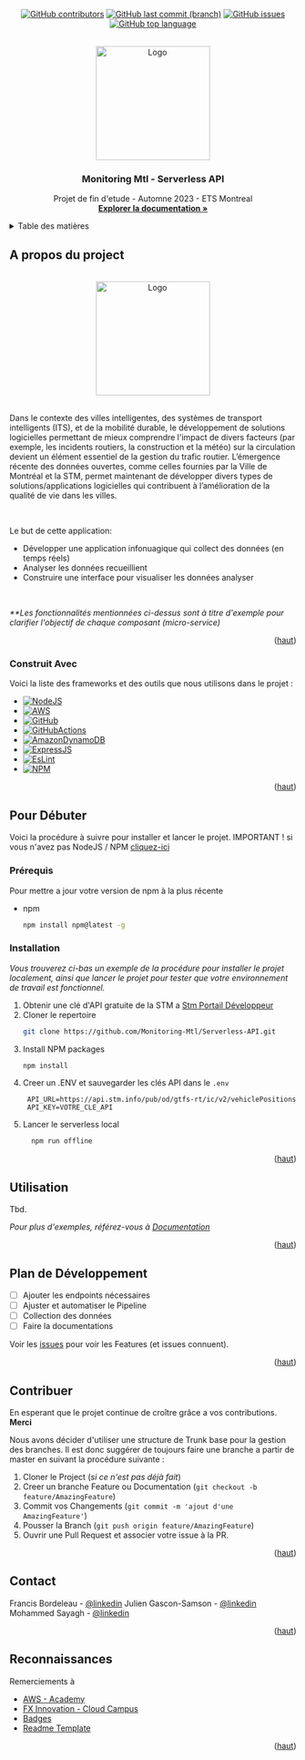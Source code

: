 <!-- Improved compatibility of haut link: See: https://github.com/othneildrew/Best-README-Template/pull/73 -->
<a name="readme-top"></a>
<!--
*** Thanks for checking out the Best-README-Template. If you have a suggestion
*** that would make this better, please fork the repo and create a pull request
*** or simply open an issue with the tag "enhancement".
*** Don't forget to give the project a star!
*** Thanks again! Now go create something AMAZING! :D
-->



<!-- SHIELDS PROJET -->
<!--
*** I'm using markdown "reference style" links for readability.
*** Reference links are enclosed in brackets [ ] instead of parentheses ( ).
*** See the bottom of this document for the declaration of the reference variables
*** for contributors-url, forks-url, etc. This is an optional, concise syntax you may use.
*** https://www.markdownguide.org/basic-syntax/#reference-style-links
-->

<div align="center">

  <a href="">![GitHub contributors](https://img.shields.io/github/contributors/Monitoring-Mtl/Serverless-API?color=green)</a>
  <a href="">![GitHub last commit (branch)](https://img.shields.io/github/last-commit/Monitoring-Mtl/Serverless-Api/master)</a>
  <a href="">![GitHub issues](https://img.shields.io/github/issues/Monitoring-Mtl/Serverless-API)</a>
  <a href="">![GitHub top language](https://img.shields.io/github/languages/top/Monitoring-Mtl/Serverless-Api)</a>

</div>
<!-- [![MIT License][license-shield]][license-url]
[![LinkedIn][linkedin-shield]][linkedin-url] -->




<!-- LOGO ETS -->
<br />
<div align="center">
  <a href="https://www.etsmtl.ca/">
    <img src="https://www.etsmtl.ca/getmedia/a38cc621-8248-453b-a24e-ff22bd68ada5/Logo_ETS_SansTypo_FR" alt="Logo" width="200" height="200">
  </a>

  <h3 align="center">Monitoring Mtl - Serverless API</h3>

  <p align="center">
    Projet de fin d'etude - Automne 2023 - ETS Montreal
    <br />
    <a href="https://github.com/Monitoring-Mtl/Serverless-API/wiki"><strong>Explorer la documentation »</strong></a>
  </p>
</div>



<!-- TABLE DES MATIÈRES -->
<details>
  <summary>Table des matières</summary>
  <ol>
    <li>
      <a href="#about-the-project">A propos du projet</a>
      <ul>
        <li><a href="#built-with">Construit avec</a></li>
      </ul>
    </li>
    <li>
      <a href="#pour-debuter">Pour débuter</a>
      <ul>
        <li><a href="#prerequis">Prérequis</a></li>
        <li><a href="#installation">Installation</a></li>
      </ul>
    </li>
    <li><a href="#utilisations">Utilisations</a></li>
    <li><a href="#plan">Plan de développement</a></li>
    <li><a href="#contribuer">Contribuer</a></li>
    <li><a href="#license">License</a></li>
    <li><a href="#contact">Contact</a></li>
    <li><a href="#reconnaissance">Reconnaissances</a></li>
  </ol>
</details>



<!-- A PROPOS DU PROJET -->
## A propos du project
</br>
<div align="center">
  <a href="https://www.etsmtl.ca/">
    <img src="https://github.com/Monitoring-Mtl/Serverless-API/assets/113111772/f4646e57-50f7-4394-a698-2e81f886870e" alt="Logo" width="200" height="200">
  </a>
</div>
</br>

Dans le contexte des villes intelligentes, des systèmes de transport intelligents (ITS), et de la mobilité
durable, le développement de solutions logicielles permettant de mieux comprendre l'impact de divers
facteurs (par exemple, les incidents routiers, la construction et la météo) sur la circulation devient un
élément essentiel de la gestion du trafic routier. L’émergence récente des données ouvertes, comme
celles fournies par la Ville de Montréal et la STM, permet maintenant de développer divers types de
solutions/applications logicielles qui contribuent à l’amélioration de la qualité de vie dans les villes.

</br>

Le but de cette application:
* Développer une application infonuagique qui collect des données (en temps réels)
* Analyser les données recueillient
* Construire une interface pour visualiser les données analyser

</br>

  _**Les fonctionnalités mentionnées ci-dessus sont à titre d'exemple pour clarifier l'objectif de chaque
composant (micro-service)_

<p align="right">(<a href="#readme-top">haut</a>)</p>

### Construit Avec

Voici la liste des frameworks et des outils que nous utilisons dans le projet : 

* [![NodeJS][NodeJS]][NodeJS-url]
* [![AWS][AWS]][AWS-url]
* [![GitHub][GitHub]][GitHub-url]
* [![GitHubActions][GitHubActions]][GitHubActions-url]
* [![AmazonDynamoDB][AmazonDynamoDB]][AmazonDynamoDB-url]
* [![ExpressJS][Express.js]][Express.js-url]
* [![EsLint][ESLint]][ESLint-url]
* [![NPM][NPM]][NPM-url]

<p align="right">(<a href="#readme-top">haut</a>)</p>



<!-- POUR DÉBUTER -->
## Pour Débuter

Voici la procédure à suivre pour installer et lancer le projet. IMPORTANT ! si vous n'avez pas NodeJS / NPM [cliquez-ici](https://nodejs.org/en)

### Prérequis

Pour mettre a jour votre version de npm à la plus récente
* npm
  ```sh
  npm install npm@latest -g
  ```

### Installation

_Vous trouverez ci-bas un exemple de la procédure pour installer le projet localement, ainsi que lancer le projet pour tester que votre environnement de travail est fonctionnel._

1. Obtenir une clé d'API gratuite de la STM a [Stm Portail Développeur](https://portail.developpeurs.stm.info/apihub/?_gl=1*15e9526*_ga*MTUwNTUwMzAzMi4xNjk1MDU5MDA1*_ga_37MDMXFX83*MTY5NjM0NDc3MC4xMi4wLjE2OTYzNDQ3NzAuNjAuMC4w#/login)
2. Cloner le repertoire
   ```sh
   git clone https://github.com/Monitoring-Mtl/Serverless-API.git
   ```
3. Install NPM packages
   ```sh
   npm install
   ```
4. Creer un .ENV et sauvegarder les clés API dans le `.env`
   ```.env
    API_URL=https://api.stm.info/pub/od/gtfs-rt/ic/v2/vehiclePositions
    API_KEY=VOTRE_CLE_API
   ```
5. Lancer le serverless local
   ```sh
     npm run offline
   ```

<p align="right">(<a href="#readme-top">haut</a>)</p>



<!-- EXAMPLES D'UTILISATION -->
## Utilisation

Tbd.

_Pour plus d'exemples, référez-vous à [Documentation](https://github.com/Monitoring-Mtl/Serverless-API/wiki)_

<p align="right">(<a href="#readme-top">haut</a>)</p>



<!-- PLAN -->
## Plan de Développement

- [ ] Ajouter les endpoints nécessaires
- [ ] Ajuster et automatiser le Pipeline
- [ ] Collection des données
- [ ] Faire la documentations

Voir les [issues](https://github.com/Monitoring-Mtl/Serverless-API/issues) pour voir les Features (et issues connuent).

<p align="right">(<a href="#readme-top">haut</a>)</p>



<!-- CONTRIBUER -->
## Contribuer

En esperant que le projet continue de croître grâce a vos contributions. **Merci**

Nous avons décider d'utiliser une structure de Trunk base pour la gestion des branches. Il est donc suggérer de toujours faire une branche a partir de master en suivant la procédure suivante :

1. Cloner le Project (_si ce n'est pas déjà fait_)
2. Creer un branche Feature ou Documentation (`git checkout -b feature/AmazingFeature`)
3. Commit vos Changements (`git commit -m 'ajout d'une AmazingFeature'`)
4. Pousser la Branch (`git push origin feature/AmazingFeature`)
5. Ouvrir une Pull Request et associer votre issue à la PR.

<p align="right">(<a href="#readme-top">haut</a>)</p>

<!-- CONTACT -->
## Contact

Francis Bordeleau - [@linkedin](https://www.linkedin.com/in/francis-bordeleau-b2aa273/)
Julien Gascon-Samson - [@linkedin](https://www.linkedin.com/in/julien-gascon-samson-4585b11a/)
Mohammed Sayagh - [@linkedin](https://www.linkedin.com/in/mohammed-sayagh-24bab978/)

<p align="right">(<a href="#readme-top">haut</a>)</p>



<!-- RECONNAISSANCES -->
## Reconnaissances

Remerciements à 

  * [AWS - Academy](https://aws.amazon.com/)
  * [FX Innovation - Cloud Campus](https://www.fxinnovation.com/cloud-campus/)
  * [Badges](https://github.com/Ileriayo/markdown-badges#markdown-badges)
  * [Readme Template](https://github.com/othneildrew/Best-README-Template)

<p align="right">(<a href="#readme-top">haut</a>)</p>

<!-- A RAJOUTER DANS LE DOCUMENT

Données Ouverte iBUS - App
API Key : l7cb798b78334c48b2b6e4bd9513a221e9

#Decision Relative a GitHub

Expliquer pourquoi nous avons choisis le trunk-based development.

#Structure des branches

Les branches doivent etre nommber avec le numero de issue generer dans le kanban. Doive etre associer a un pull request documenter. -->


<!-- MARKDOWN LINKS & IMAGES -->
<!-- https://www.markdownguide.org/basic-syntax/#reference-style-links -->
[contributors-shield]: https://img.shields.io/github/contributors/othneildrew/Best-README-Template.svg?style=for-the-badge
[contributors-url]: https://github.com/Monitoring-Mtl/Serverless-API/graphs/contributors
[forks-shield]: https://img.shields.io/github/forks/othneildrew/Best-README-Template.svg?style=for-the-badge
[forks-url]: https://github.com/othneildrew/Best-README-Template/network/members
[stars-shield]: https://img.shields.io/github/stars/othneildrew/Best-README-Template.svg?style=for-the-badge
[stars-url]: https://github.com/othneildrew/Best-README-Template/stargazers
[issues-shield]: https://img.shields.io/github/issues/othneildrew/Best-README-Template.svg?style=for-the-badge
[issues-url]: https://github.com/othneildrew/Best-README-Template/issues
[license-shield]: https://img.shields.io/github/license/othneildrew/Best-README-Template.svg?style=for-the-badge
[license-url]: https://github.com/othneildrew/Best-README-Template/blob/master/LICENSE.txt
[linkedin-shield]: https://img.shields.io/badge/-LinkedIn-black.svg?style=for-the-badge&logo=linkedin&colorB=555
[linkedin-url]: https://linkedin.com/in/othneildrew
[product-screenshot]: images/screenshot.png
[NodeJS]: https://img.shields.io/badge/node.js-6DA55F?style=for-the-badge&logo=node.js&logoColor=white
[NodeJS-url]: https://nodejs.org/en
[AWS]: https://img.shields.io/badge/AWS-%23FF9900.svg?style=for-the-badge&logo=amazon-aws&logoColor=white
[AWS-url]: https://aws.amazon.com/
[GitHub]: https://img.shields.io/badge/github-%23121011.svg?style=for-the-badge&logo=github&logoColor=white
[GitHub-url]: https://www.github.com
[GitHubActions]: https://img.shields.io/badge/github%20actions-%232671E5.svg?style=for-the-badge&logo=githubactions&logoColor=white
[GitHubActions-url]: https://github.com/features/actions
[AmazonDynamoDB]: https://img.shields.io/badge/Amazon%20DynamoDB-4053D6?style=for-the-badge&logo=Amazon%20DynamoDB&logoColor=white
[AmazonDynamoDB-url]: https://aws.amazon.com/dynamodb/
[Express.js]: https://img.shields.io/badge/express.js-%23404d59.svg?style=for-the-badge&logo=express&logoColor=%2361DAFB
[Express.js-url]: https://expressjs.com/
[ESLint]: https://img.shields.io/badge/ESLint-4B3263?style=for-the-badge&logo=eslint&logoColor=white
[ESLint-url]: https://eslint.org/
[NPM]: https://img.shields.io/badge/NPM-%23CB3837.svg?style=for-the-badge&logo=npm&logoColor=white
[NPM-url]: https://www.npmjs.com/

